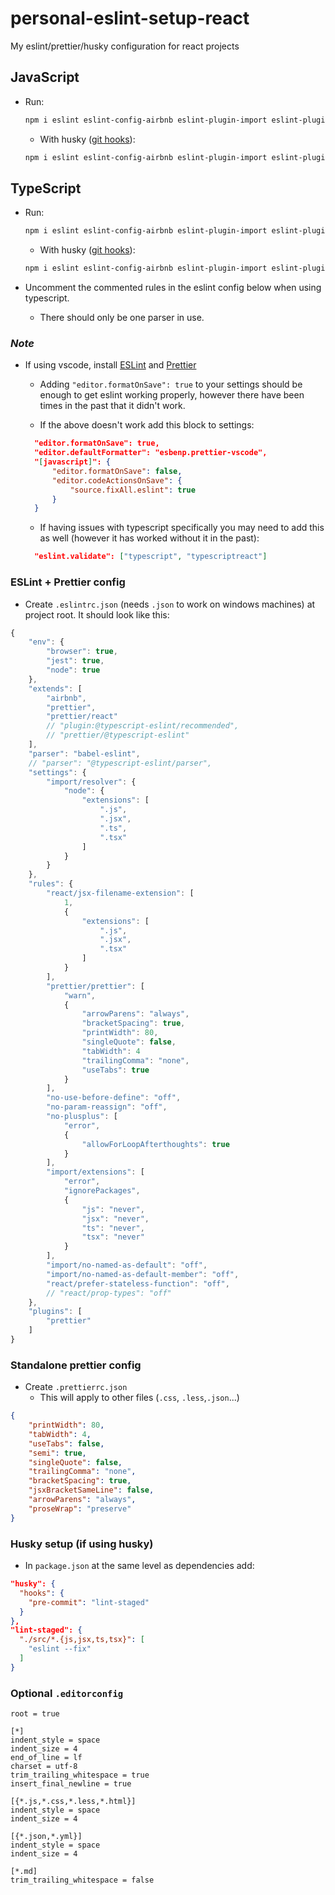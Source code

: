 # personal-eslint-setup-react

My eslint/prettier/husky configuration for react projects

## JavaScript

-   Run:

    ```bash
    npm i eslint eslint-config-airbnb eslint-plugin-import eslint-plugin-jsx-a11y eslint-plugin-react prettier eslint-config-prettier eslint-plugin-prettier babel-eslint -D
    ```

    -   With husky ([git hooks](https://github.com/typicode/husky#readme)):

    ```bash
    npm i eslint eslint-config-airbnb eslint-plugin-import eslint-plugin-jsx-a11y eslint-plugin-react prettier eslint-config-prettier eslint-plugin-prettier babel-eslint husky lint-staged -D
    ```

## TypeScript

-   Run:

    ```bash
    npm i eslint eslint-config-airbnb eslint-plugin-import eslint-plugin-jsx-a11y eslint-plugin-react prettier eslint-config-prettier eslint-plugin-prettier @typescript-eslint/parser @typescript-eslint/eslint-plugin -D
    ```

    -   With husky ([git hooks](https://github.com/typicode/husky#readme)):

    ```bash
    npm i eslint eslint-config-airbnb eslint-plugin-import eslint-plugin-jsx-a11y eslint-plugin-react prettier eslint-config-prettier eslint-plugin-prettier @typescript-eslint/parser @typescript-eslint/eslint-plugin husky lint-staged -D
    ```

-   Uncomment the commented rules in the eslint config below when using typescript.
    -   There should only be one parser in use.

### _Note_

-   If using vscode, install [ESLint](https://marketplace.visualstudio.com/items?itemName=dbaeumer.vscode-eslint) and [Prettier](https://marketplace.visualstudio.com/items?itemName=esbenp.prettier-vscode)

    - Adding `"editor.formatOnSave": true` to your settings should be enough to get eslint working properly, however there have been times in the past that it didn't work.

    - If the above doesn't work add this block to settings:

    ```json
      "editor.formatOnSave": true,
      "editor.defaultFormatter": "esbenp.prettier-vscode",
      "[javascript]": {
          "editor.formatOnSave": false,
          "editor.codeActionsOnSave": {
              "source.fixAll.eslint": true
          }
      }
    ```

    -   If having issues with typescript specifically you may need to add this as well (however it has worked without it in the past):

    ```json
      "eslint.validate": ["typescript", "typescriptreact"]
    ```

### ESLint + Prettier config

-   Create `.eslintrc.json` (needs `.json` to work on windows machines) at project root. It should look like this:

```js
{
    "env": {
        "browser": true,
        "jest": true,
        "node": true
    },
    "extends": [
        "airbnb",
        "prettier",
        "prettier/react"
        // "plugin:@typescript-eslint/recommended",
        // "prettier/@typescript-eslint"
    ],
    "parser": "babel-eslint",
    // "parser": "@typescript-eslint/parser",
    "settings": {
        "import/resolver": {
            "node": {
                "extensions": [
                    ".js",
                    ".jsx",
                    ".ts",
                    ".tsx"
                ]
            }
        }
    },
    "rules": {
        "react/jsx-filename-extension": [
            1,
            {
                "extensions": [
                    ".js",
                    ".jsx",
                    ".tsx"
                ]
            }
        ],
        "prettier/prettier": [
            "warn",
            {
                "arrowParens": "always",
                "bracketSpacing": true,
                "printWidth": 80,
                "singleQuote": false,
                "tabWidth": 4
                "trailingComma": "none",
                "useTabs": true
            }
        ],
        "no-use-before-define": "off",
        "no-param-reassign": "off",
        "no-plusplus": [
            "error",
            {
                "allowForLoopAfterthoughts": true
            }
        ],
        "import/extensions": [
            "error",
            "ignorePackages",
            {
                "js": "never",
                "jsx": "never",
                "ts": "never",
                "tsx": "never"
            }
        ],
        "import/no-named-as-default": "off",
        "import/no-named-as-default-member": "off",
        "react/prefer-stateless-function": "off",
        // "react/prop-types": "off"
    },
    "plugins": [
        "prettier"
    ]
}
```

### Standalone prettier config

-   Create `.prettierrc.json`
    -   This will apply to other files (`.css`, `.less`,`.json`...)

```json
{
    "printWidth": 80,
    "tabWidth": 4,
    "useTabs": false,
    "semi": true,
    "singleQuote": false,
    "trailingComma": "none",
    "bracketSpacing": true,
    "jsxBracketSameLine": false,
    "arrowParens": "always",
    "proseWrap": "preserve"
}
```

### Husky setup (if using husky)

-   In `package.json` at the same level as dependencies add:

```json
"husky": {
  "hooks": {
    "pre-commit": "lint-staged"
  }
},
"lint-staged": {
  "./src/*.{js,jsx,ts,tsx}": [
    "eslint --fix"
  ]
}
```

### Optional `.editorconfig`

```
root = true

[*]
indent_style = space
indent_size = 4
end_of_line = lf
charset = utf-8
trim_trailing_whitespace = true
insert_final_newline = true

[{*.js,*.css,*.less,*.html}]
indent_style = space
indent_size = 4

[{*.json,*.yml}]
indent_style = space
indent_size = 4

[*.md]
trim_trailing_whitespace = false
```
